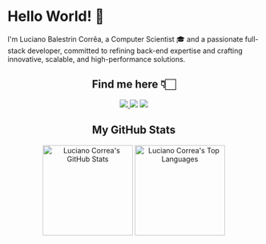 # Hello World! 👋

I'm Luciano Balestrin Corrêa, a Computer Scientist 🎓 and a passionate full-stack developer, committed to refining back-end expertise and crafting innovative, scalable, and high-performance solutions.

<h2 align="center">Find me here 👇🏻</h2>

<div align="center">
    <a href="mailto:lucianobalestrincorrea@gmail.com"> <img src="https://img.shields.io/badge/GMAIL-EA4335?style=for-the-badge&logo=Gmail&logoColor=white"/> </a>
    <a href="https://www.instagram.com/lucianobcorrea/" target="blank"><img src="https://img.shields.io/badge/INSTAGRAM-E4405F?style=for-the-badge&logo=instagram&logoColor=white"></a>
    <a href="https://www.linkedin.com/in/lucianobcorrea/" target="blank"><img src ="https://img.shields.io/badge/LINKEDIN-0A66C2?style=for-the-badge&logo=LinkedIn&logoColor=white"></a>
</div>


<h2 align="center">My GitHub Stats</h2>

<div align="center">
    <img height="180em" src="https://github-readme-stats.vercel.app/api?username=lucianobcorrea&count_private=true&show_icons=true&bg_color=333333&title_color=a852ff&icon_color=a852ff&text_color=dddddd" alt="Luciano Correa's GitHub Stats">
    <img height="180em" src="https://github-readme-stats.vercel.app/api/top-langs/?username=lucianobcorrea&show_icons=true&bg_color=333333&title_color=a852ff&icon_color=a852ff&text_color=dddddd&layout=compact&langs_count=6" alt="Luciano Correa's Top Languages">
</div>

